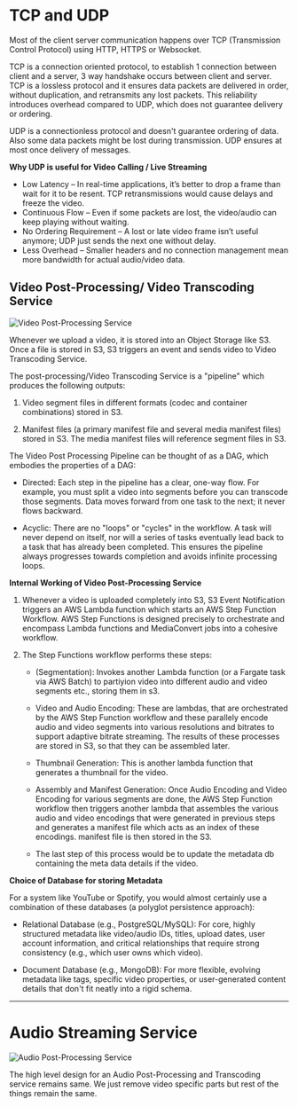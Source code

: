 # TCP and UDP

Most of the client server communication happens over TCP (Transmission Control Protocol) using HTTP, HTTPS or Websocket.

TCP is a connection oriented protocol, to establish 1 connection between client and a server, 3 way handshake occurs between client and server.
TCP is a lossless protocol and it ensures data packets are delivered in order, without duplication, and retransmits any lost packets. 
This reliability introduces overhead compared to UDP, which does not guarantee delivery or ordering.

UDP is a connectionless protocol and doesn't guarantee ordering of data. Also some data packets might be lost during transmission. UDP ensures at most once delivery of messages.

**Why UDP is useful for Video Calling / Live Streaming**

* Low Latency – In real-time applications, it’s better to drop a frame than wait for it to be resent. TCP retransmissions would cause delays and freeze the video.
* Continuous Flow – Even if some packets are lost, the video/audio can keep playing without waiting.
* No Ordering Requirement – A lost or late video frame isn’t useful anymore; UDP just sends the next one without delay.
* Less Overhead – Smaller headers and no connection management mean more bandwidth for actual audio/video data.

## Video Post-Processing/ Video Transcoding Service

![Video Post-Processing Service](video-transcoding.svg)

Whenever we upload a video, it is stored into an Object Storage like S3.
Once a file is stored in S3, S3 triggers an event and sends video to Video Transcoding Service.

The post-processing/Video Transcoding Service is a "pipeline" which produces the following outputs:

1. Video segment files in different formats (codec and container combinations) stored in S3.
	
2. Manifest files (a primary manifest file and several media manifest files) stored in S3. 
The media manifest files will reference segment files in S3.


The Video Post Processing Pipeline can be thought of as a DAG, which embodies the properties of a DAG:

* Directed: Each step in the pipeline has a clear, one-way flow. For example, you must split a video into 
segments before you can transcode those segments. Data moves forward from one task to the next; it never flows backward.

* Acyclic: There are no "loops" or "cycles" in the workflow. A task will never depend on itself, 
nor will a series of tasks eventually lead back to a task that has already been completed. 
This ensures the pipeline always progresses towards completion and avoids infinite processing loops.

**Internal Working of Video Post-Processing Service**

1. Whenever a video is uploaded completely into S3, S3 Event Notification triggers an AWS Lambda function 
which starts an AWS Step Function Workflow. AWS Step Functions is designed precisely to orchestrate and encompass 
Lambda functions and MediaConvert jobs into a cohesive workflow.

2. The Step Functions workflow performs these steps:

	* (Segmentation): Invokes another Lambda function (or a Fargate task via AWS Batch) 
	to partiyion video into different audio and video segments etc., storing them in s3.

	* Video and Audio Encoding: These are lambdas, that are orchestrated by the AWS Step Function workflow 
	and these parallely encode audio and video segments into various resolutions and bitrates 
	to support adaptive bitrate streaming. The results of these processes are stored in S3, so that they can be assembled later.

	* Thumbnail Generation: This is another lambda function that generates a thumbnail for the video.

	* Assembly and Manifest Generation: Once Audio Encoding and Video Encoding for various segments are done, 
	the AWS Step Function workflow then triggers another lambda that assembles the various audio and video encodings 
	that were generated in previous steps and generates a manifest file which acts as an index of these encodings. 
	manifest file is then stored in the S3.

	* The last step of this process would be to update the metadata db containing the meta data details if the video.

**Choice of Database for storing Metadata**

For a system like YouTube or Spotify, you would almost certainly use a combination of these databases (a polyglot persistence approach):

* Relational Database (e.g., PostgreSQL/MySQL): For core, highly structured metadata like video/audio IDs, titles, upload dates, user account information, 
and critical relationships that require strong consistency (e.g., which user owns which video).

* Document Database (e.g., MongoDB): For more flexible, evolving metadata like tags, specific video properties, or user-generated content details that don't fit neatly into a rigid schema.
	
---
# Audio Streaming Service

![Audio Post-Processing Service](audio_transcoding.svg)

The high level design for an Audio Post-Processing and Transcoding service remains same.
We just remove video specific parts but rest of the things remain the same.